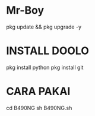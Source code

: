 # Mr-Boy
pkg update && pkg upgrade -y
# INSTALL DOOLO
pkg install python
pkg install git
# CARA PAKAI
cd B490NG
sh B490NG.sh
